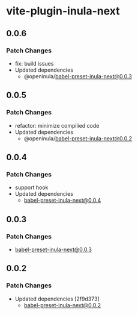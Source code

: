 # vite-plugin-inula-next

## 0.0.6

### Patch Changes

- fix: build issues
- Updated dependencies
  - @openinula/babel-preset-inula-next@0.0.3

## 0.0.5

### Patch Changes

- refactor: minimize compilied code
- Updated dependencies
  - @openinula/babel-preset-inula-next@0.0.2

## 0.0.4

### Patch Changes

- support hook
- Updated dependencies
  - babel-preset-inula-next@0.0.4

## 0.0.3

### Patch Changes

- babel-preset-inula-next@0.0.3

## 0.0.2

### Patch Changes

- Updated dependencies [2f9d373]
  - babel-preset-inula-next@0.0.2
